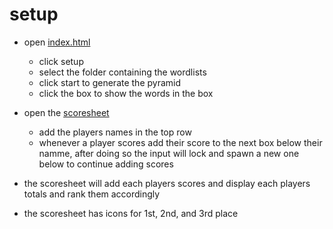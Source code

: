 # setup
- open [index.html](index.html)
  - click setup
  - select the folder containing the wordlists
  - click start to generate the pyramid
  - click the box to show the words in the box

- open the [scoresheet](./scoresheet.html)
  - add the players names in the top row
  - whenever a player scores add their score to the next box below their namme, after doing so the input will lock and spawn a new one below to continue adding scores

- the scoresheet will add each players scores and display each players totals and rank them accordingly
- the scoresheet has icons for 1st, 2nd, and 3rd place
